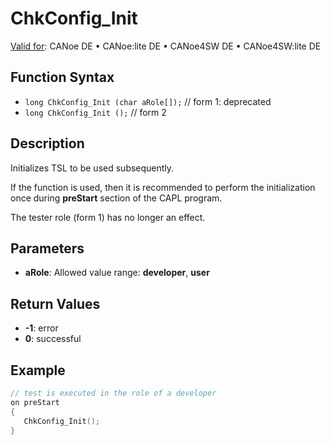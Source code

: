 # ChkConfig_Init

[Valid for](../../../Shared/FeatureAvailability.md): CANoe DE • CANoe:lite DE • CANoe4SW DE • CANoe4SW:lite DE

## Function Syntax

- `long ChkConfig_Init (char aRole[]);` // form 1: deprecated
- `long ChkConfig_Init ();` // form 2

## Description

Initializes TSL to be used subsequently.

If the function is used, then it is recommended to perform the initialization once during **preStart** section of the CAPL program.

The tester role (form 1) has no longer an effect.

## Parameters

- **aRole**: Allowed value range: **developer**, **user**

## Return Values

- **-1**: error
- **0**: successful

## Example

```c
// test is executed in the role of a developer
on preStart
{
   ChkConfig_Init();
}
```
